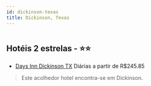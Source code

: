 ```yaml
---
id: dickinson-texas
title: Dickinson, Texas
---
```


<center><img src="https://photos.hotelbeds.com/giata/48/489041/489041a_hb_a_001.jpg" alt="" /></center>


## Hotéis 2 estrelas - ⭐️⭐️

-    [Days Inn Dickinson TX](https://www.hurb.com/hoteis/dickinson/days-inn-dickinson-tx-JNP-JP407630?cmp=18055) Diárias a partir de R$245.85
   > Este acolhedor hotel encontra-se em Dickinson. 
